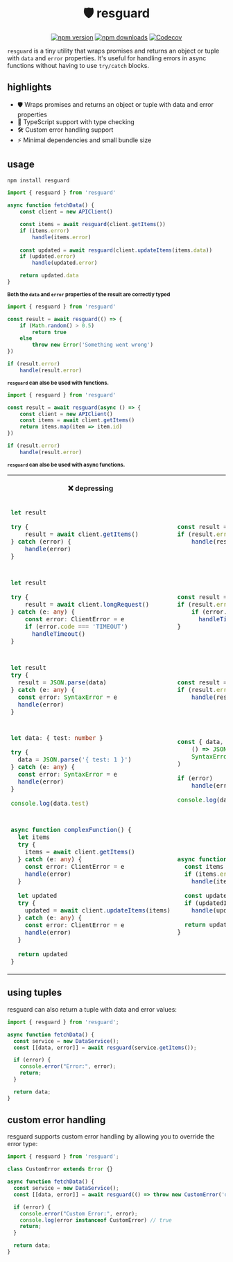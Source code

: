 <div align=center>

# 🛡️ resguard

[![npm version][npm-version-src]][npm-version-href]
[![npm downloads][npm-downloads-src]][npm-downloads-href]
[![Codecov][codecov-src]][codecov-href]

</div>

`resguard` is a tiny utility that wraps promises and returns an object or tuple with `data` and `error` properties. It's useful for handling errors in async functions without having to use `try/catch` blocks.

## highlights

- 🛡 Wraps promises and returns an object or tuple with data and error properties
- 🎯 TypeScript support with type checking
- 🛠️ Custom error handling support
- ⚡ Minimal dependencies and small bundle size

## usage

```bash
npm install resguard
```

```typescript
import { resguard } from 'resguard'

async function fetchData() {
    const client = new APIClient()

    const items = await resguard(client.getItems())
    if (items.error) 
        handle(items.error)
    
    const updated = await resguard(client.updateItems(items.data))
    if (updated.error) 
        handle(updated.error)

    return updated.data
}
```
<sup><strong>Both the `data` and `error` properties of the result are correctly typed</strong></sup>

```typescript
import { resguard } from 'resguard'

const result = await resguard(() => {
    if (Math.random() > 0.5) 
        return true
    else 
        throw new Error('Something went wrong')
})

if (result.error) 
    handle(result.error)
```
<sup><strong>`resguard` can also be used with functions.</strong></sup>

```typescript
import { resguard } from 'resguard'

const result = await resguard(async () => {
    const client = new APIClient()
    const items = await client.getItems()
    return items.map(item => item.id)
})

if (result.error) 
    handle(result.error)
```
<sup><strong>`resguard` can also be used with async functions.</strong></sup>


<table >
<tr>
<th><p><strong>❌ depressing</strong></p></th>
<th><p><strong>✅ awesome</strong></p></th>
</tr>
<tr>
<td>

```typescript
let result

try {
    result = await client.getItems()
} catch (error) {
    handle(error)
}
```
</td>
<td>

```typescript
const result = await resguard(client.getItems())
if (result.error) 
    handle(result.error)
```

</td>
</tr>
<tr><td></td><td></td></tr>
<tr>
<td>

```typescript
let result

try {
    result = await client.longRequest()
} catch (e: any) {
    const error: ClientError = e
    if (error.code === 'TIMEOUT')
      handleTimeout()
}
```

</td>
<td>

```typescript
const result = await resguard(client.longRequest(), ClientError)
if (result.error) {
    if (error.code === 'TIMEOUT')
      handleTimeout()
}
```

</td>
</tr>

<tr><td></td><td></td></tr>

<tr>
<td>

```typescript
let result
try {
  result = JSON.parse(data)
} catch (e: any) {
  const error: SyntaxError = e
  handle(error)
}
```

</td>
<td>

```typescript
const result = await resguard(() => JSON.parse(data), SyntaxError)
if (result.error) 
    handle(result.error)
```

</td>
</tr>

<tr><td></td><td></td></tr>

<tr>
<td>

```typescript
let data: { test: number }

try {
  data = JSON.parse('{ test: 1 }')
} catch (e: any) {
  const error: SyntaxError = e
  handle(error)
}

console.log(data.test)
```

</td>
<td>

```typescript
const { data, error } = await resguard<{ test: number}>(
    () => JSON.parse('{ test: 1 }'), 
    SyntaxError
)

if (error) 
    handle(error)

console.log(data.test)
```
</td>
</tr>

<tr><td></td><td></td></tr>

<tr>
<td>

```typescript
async function complexFunction() {
  let items
  try {
    items = await client.getItems()
  } catch (e: any) {
    const error: ClientError = e
    handle(error)
  }

  let updated
  try {
    updated = await client.updateItems(items)
  } catch (e: any) {
    const error: ClientError = e
    handle(error)
  }

  return updated
}
```

</td>
<td>

```typescript
async function complexFunction() {
  const items = await resguard(client.getItems(), ClientError)
  if (items.error) 
    handle(items.error)

  const updatedItems = await resguard(client.updateItems(items), ClientError)
  if (updatedItems.error) 
    handle(updatedItems.error)

  return updatedItems.data
}
```

</td>
</tr>

</table>


## using tuples

resguard can also return a tuple with data and error values:

```javascript
import { resguard } from 'resguard';

async function fetchData() {
  const service = new DataService();
  const [[data, error]] = await resguard(service.getItems());

  if (error) {
    console.error("Error:", error);
    return;
  }

  return data;
}
```

## custom error handling

resguard supports custom error handling by allowing you to override the error type:

```javascript
import { resguard } from 'resguard';

class CustomError extends Error {}

async function fetchData() {
  const service = new DataService();
  const [[data, error]] = await resguard(() => throw new CustomError('damn!'), CustomError);

  if (error) {
    console.error("Custom Error:", error);
    console.log(error instanceof CustomError) // true
    return;
  }

  return data;
}
```


[npm-version-src]: https://img.shields.io/npm/v/resguard?style=flat&colorA=18181B&colorB=F0DB4F
[npm-version-href]: https://npmjs.com/package/resguard
[npm-downloads-src]: https://img.shields.io/npm/dm/resguard?style=flat&colorA=18181B&colorB=F0DB4F
[npm-downloads-href]: https://npmjs.com/package/resguard
[codecov-src]: https://img.shields.io/codecov/c/gh/henrycunh/resguard/main?style=flat&colorA=18181B&colorB=F0DB4F
[codecov-href]: https://codecov.io/gh/henrycunh/resguard
